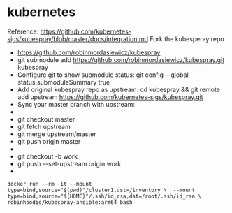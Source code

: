 # kubernetes

Reference: https://github.com/kubernetes-sigs/kubespray/blob/master/docs/integration.md
Fork the kubesperay repo
  - https://github.com/robinmordasiewicz/kubespray
  - git submodule add https://github.com/robinmordasiewicz/kubespray.git kubespray
  - Configure git to show submodule status: git config --global status.submoduleSummary true
  - Add original kubespray repo as upstream: cd kubespray && git remote add upstream https://github.com/kubernetes-sigs/kubespray.git
  - Sync your master branch with upstream:
  -
  -    git checkout master
  -    git fetch upstream
  -    git merge upstream/master
  -    git push origin master
  -
  - git checkout -b work
  - git push --set-upstream origin work
  -
`docker run --rm -it --mount type=bind,source="$(pwd)"/cluster1,dst=/inventory \ 
   --mount type=bind,source="${HOME}"/.ssh/id_rsa,dst=/root/.ssh/id_rsa \
   robinhoodis/kubespray-ansible:arm64 bash`
